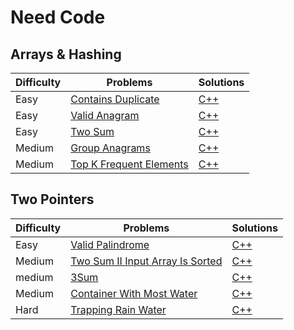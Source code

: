 # Need Code

## Arrays & Hashing

| Difficulty | Problems                         | Solutions                                  |
-------------|----------------------------------|--------------------------------------------|
| Easy       | [Contains Duplicate](https://neetcode.io/problems/duplicate-integer)          | [C++](https://github.com/Gor55555/Problems-Solutions/blob/main/NeetCode/Contains_Duplicate/Contains_Duplicate/main.cpp) |
| Easy       | [Valid Anagram](https://neetcode.io/problems/is-anagram)                      | [C++](https://github.com/Gor55555/Problems-Solutions/blob/main/NeetCode/Valid_Anagram/Valid_Anagram/main.cpp) |
| Easy       | [Two Sum](https://neetcode.io/problems/two-integer-sum)                       | [C++](https://github.com/Gor55555/Problems-Solutions/tree/main/NeetCode/Two_Sum/Two_Sum) |
| Medium     | [Group Anagrams](https://neetcode.io/problems/anagram-groups)                 | [C++](https://github.com/Gor55555/Problems-Solutions/blob/main/NeetCode/Group_Anagrams/Group_Anagrams/main.cpp) |
| Medium     | [Top K Frequent Elements](https://neetcode.io/problems/top-k-elements-in-list)| [C++](https://github.com/Gor55555/Problems-Solutions/tree/main/NeetCode/Top_K_Frequent_Elements/Top_K_Frequent_Elements) |

## Two Pointers

| Difficulty | Problems                         | Solutions                                  |
-------------|----------------------------------|--------------------------------------------|
| Easy       | [Valid Palindrome](https://neetcode.io/problems/duplicate-integer)            | [C++]() |
| Medium     | [Two Sum II Input Array Is Sorted](https://neetcode.io/problems/is-anagram)   | [C++]() |
| medium     | [3Sum ](https://neetcode.io/problems/two-integer-sum)                         | [C++]() |
| Medium     | [Container With Most Water](https://neetcode.io/problems/anagram-groups)      | [C++]() |
| Hard       | [Trapping Rain Water](https://neetcode.io/problems/top-k-elements-in-list)    | [C++]() |
